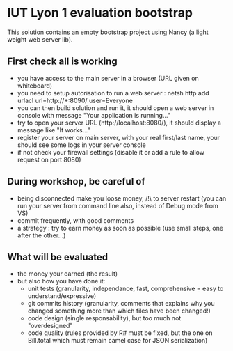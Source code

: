 # IUT Lyon 1 evaluation bootstrap

This solution contains an empty bootstrap project using Nancy (a light weight web server lib).

## First check all is working

- you have access to the main server in a browser (URL given on whiteboard)
- you need to setup autorisation to run a web server : netsh http add urlacl url=http://+:8090/ user=Everyone
- you can then build solution and run it, it should open a web server in console with message "Your application is running..."
- try to open your server URL (http://localhost:8080/), it should display a message like "It works..."
- register your server on main server, with your real first/last name, your should see some logs in your server console
- if not check your firewall settings (disable it or add a rule to allow request on port 8080)

## During workshop, be careful of

- being disconnected make you loose money, /!\ to server restart (you can run your server from command line also, instead of Debug mode from VS)
- commit frequently, with good comments
- a strategy : try to earn money as soon as possible (use small steps, one after the other...)

## What will be evaluated

- the money your earned (the result)
- but also how you have done it:
    - unit tests (granularity, independance, fast, comprehensive = easy to understand/expressive)
	- git commits history (granularity, comments that explains why you changed something more than which files have been changed!)
	- code design (single responsability), but too much not "overdesigned"
	- code quality (rules provided by R# must be fixed, but the one on Bill.total which must remain camel case for JSON serialization)
